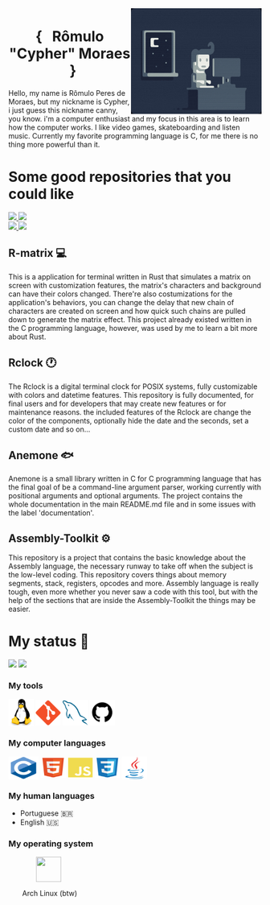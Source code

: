 


<!--https://media0.giphy.com/media/2IudUHdI075HL02Pkk/giphy.gif?cid=ecf05e47zfvkx09jcvinzxgzu1k5u3hq0c8451bqf8w70uub&ep=v1_gifs_search&rid=giphy.gif&ct=g-->

<img align="right" width="260" height="210" src="CypherBoy.gif">

<h1 align="center">{ &nbsp; Rômulo "Cypher" Moraes &nbsp; }</h1>

Hello, my name is Rômulo Peres de Moraes, but my nickname is Cypher, i just guess this nickname canny, you know. i'm a computer enthusiast and my focus in
this area is to learn how the computer works. I like video games, skateboarding and listen music. Currently my
favorite programming language is C, for me there is no thing more powerful than it.



<h1>Some good repositories that you could like</h1>

<div>
   <a href="https://github.com/Romulo-Moraes/R-matrix">
      <img height="95px" src="https://github-readme-stats.vercel.app/api/pin/?username=Romulo-Moraes&repo=R-matrix&theme=tokyonight">
   </a>
   <a href="https://github.com/Romulo-Moraes/Rclock">
      <img height="95px" src="https://github-readme-stats.vercel.app/api/pin/?username=Romulo-Moraes&repo=Rclock&theme=tokyonight">
   </a>
   <br/>
   <a href="https://github.com/Romulo-Moraes/Anemone">
      <img height="95px" src="https://github-readme-stats.vercel.app/api/pin/?username=Romulo-Moraes&repo=Anemone&theme=tokyonight">
   </a>
   <a href="https://github.com/Romulo-Moraes/Assembly-Toolkit">
      <img height="95px" src="https://github-readme-stats.vercel.app/api/pin/?username=Romulo-Moraes&repo=Assembly-Toolkit&theme=tokyonight">
   </a>
</div>

<h2>R-matrix 💻</h2>
This is a application for terminal written in Rust that simulates a matrix on screen with customization features, the matrix's characters
and background can have their colors changed. There're also costumizations for the application's behaviors, you can change the delay that new chain 
of characters are created on screen and how quick such chains are pulled down to generate the matrix effect. This project
already existed written in the C programming language, however, was used by me to learn a bit more about Rust.

<h2>Rclock 🕐</h2>
The Rclock is a digital terminal clock for POSIX systems, fully customizable with colors and datetime features.
This repository is fully documented, for final users and for developers that may create new features or for maintenance reasons.
the included features of the Rclock are change the color of the components, optionally hide the date and the seconds, set a custom date and so on...

<h2>Anemone 🐟</h2>
Anemone is a small library written in C for C programming language that has the final goal of be a command-line
argument parser, working currently with positional arguments and optional arguments. The project contains the 
whole documentation in the main README.md file and in some issues with the label 'documentation'.

<h2>Assembly-Toolkit ⚙️</h2>
This repository is a project that contains the basic knowledge about the Assembly language, the necessary runway to take
off when the subject is the low-level coding. This repository covers things about memory segments, stack, registers, opcodes
and more. Assembly language is really tough, even more whether you never saw a code with this tool, but with the help of the sections
that are inside the Assembly-Toolkit the things may be easier.

<h1>My status 📖</h1>
<div>
   <img height="117px" src="https://github-readme-stats.vercel.app/api?username=Romulo-Moraes&theme=tokyonight&show_icons=true">
   <img height="117px" src="https://github-readme-stats.vercel.app/api/top-langs/?username=Romulo-Moraes&theme=tokyonight&layout=compact&langs_count=4">
</div>

### My tools
<div>
   <img align="center" height="55" width="50" src="https://github.com/devicons/devicon/blob/master/icons/linux/linux-original.svg">
   <img align="center" height="50" width="50" src="https://github.com/devicons/devicon/blob/master/icons/git/git-original.svg">
   <img align="center" height="50" width="50" src="https://github.com/devicons/devicon/blob/master/icons/mysql/mysql-original.svg">
   <img align="center" height="50" width="50" src="./Github.png">
</div>

### My computer languages
<div>
   <!--<img align="center" height="40" width="50" src="https://github.com/devicons/devicon/blob/master/icons/rust/rust-plain.svg">-->
   <img align="center" height="45" width="60" src="https://github.com/devicons/devicon/blob/master/icons/c/c-original.svg">
   <img align="center" height="40" width="50" src="https://github.com/devicons/devicon/blob/master/icons/html5/html5-original.svg">
   <img align="center" height="40" width="50" src="https://raw.githubusercontent.com/devicons/devicon/master/icons/javascript/javascript-plain.svg">
   <img align="center" height="40" width="50" src="https://raw.githubusercontent.com/devicons/devicon/master/icons/css3/css3-original.svg">
   <img align="center" height="45" width="50" src="https://github.com/devicons/devicon/blob/master/icons/java/java-original.svg">
</div>

### My human languages
<ul>
   <li>Portuguese 🇧🇷</li>
   <li>English 🇺🇸</li>
</ul>

### My operating system

<div>
   &nbsp;&nbsp;&nbsp;&nbsp;&nbsp;&nbsp;&nbsp;&nbsp;&nbsp;&nbsp;&nbsp;&nbsp;&nbsp;
   <img align="center" height="50" width="50" src="https://www.vectorlogo.zone/logos/archlinux/archlinux-icon.svg">   
   <p>&nbsp;&nbsp;&nbsp;&nbsp;&nbsp;&nbsp;&nbsp;Arch Linux (btw)</p>
</div>

<!--
    ------------------
   //     _____      \\
  //     |  __ \      \\
 //      | |__) |      \\
//       |  _  /        \\
\\       | | \ \        //
 \\      |_|  \_\      //
  \\    __________    //
   \\                //
   --------------------
   | Rômulo P. Moraes |
   -------------------
-->
